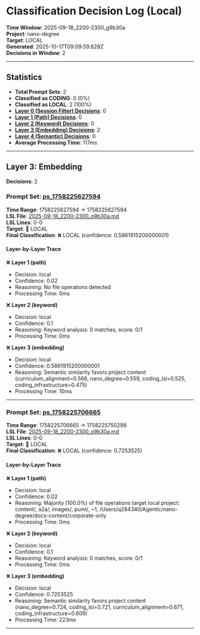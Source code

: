 # Classification Decision Log (Local)

**Time Window**: 2025-09-18_2200-2300_g9b30a<br>
**Project**: nano-degree<br>
**Target**: LOCAL<br>
**Generated**: 2025-10-17T09:09:59.628Z<br>
**Decisions in Window**: 2

---

## Statistics

- **Total Prompt Sets**: 2
- **Classified as CODING**: 0 (0%)
- **Classified as LOCAL**: 2 (100%)
- **[Layer 0 (Session Filter) Decisions](#layer-0-session-filter)**: 0
- **[Layer 1 (Path) Decisions](#layer-1-path)**: 0
- **[Layer 2 (Keyword) Decisions](#layer-2-keyword)**: 0
- **[Layer 3 (Embedding) Decisions](#layer-3-embedding)**: 2
- **[Layer 4 (Semantic) Decisions](#layer-4-semantic)**: 0
- **Average Processing Time**: 117ms

---

## Layer 3: Embedding

**Decisions**: 2

### Prompt Set: [ps_1758225627594](../../history/2025-09-18_2200-2300_g9b30a.md#ps_1758225627594)

**Time Range**: 1758225627594 → 1758225627594<br>
**LSL File**: [2025-09-18_2200-2300_g9b30a.md](../../history/2025-09-18_2200-2300_g9b30a.md#ps_1758225627594)<br>
**LSL Lines**: 0-0<br>
**Target**: 📍 LOCAL<br>
**Final Classification**: ❌ LOCAL (confidence: 0.5861915200000001)

#### Layer-by-Layer Trace

❌ **Layer 1 (path)**
- Decision: local
- Confidence: 0.02
- Reasoning: No file operations detected
- Processing Time: 0ms

❌ **Layer 2 (keyword)**
- Decision: local
- Confidence: 0.1
- Reasoning: Keyword analysis: 0 matches, score: 0/1
- Processing Time: 0ms

❌ **Layer 3 (embedding)**
- Decision: local
- Confidence: 0.5861915200000001
- Reasoning: Semantic similarity favors project content (curriculum_alignment=0.566, nano_degree=0.559, coding_lsl=0.525, coding_infrastructure=0.475)
- Processing Time: 10ms

---

### Prompt Set: [ps_1758225706665](../../history/2025-09-18_2200-2300_g9b30a.md#ps_1758225706665)

**Time Range**: 1758225706665 → 1758225750298<br>
**LSL File**: [2025-09-18_2200-2300_g9b30a.md](../../history/2025-09-18_2200-2300_g9b30a.md#ps_1758225706665)<br>
**LSL Lines**: 0-0<br>
**Target**: 📍 LOCAL<br>
**Final Classification**: ❌ LOCAL (confidence: 0.7253525)

#### Layer-by-Layer Trace

❌ **Layer 1 (path)**
- Decision: local
- Confidence: 0.02
- Reasoning: Majority (100.0%) of file operations target local project: content/, a2a/, images/, puml/, ~1, /Users/q284340/Agentic/nano-degree/docs-content/corporate-only
- Processing Time: 0ms

❌ **Layer 2 (keyword)**
- Decision: local
- Confidence: 0.1
- Reasoning: Keyword analysis: 0 matches, score: 0/1
- Processing Time: 0ms

❌ **Layer 3 (embedding)**
- Decision: local
- Confidence: 0.7253525
- Reasoning: Semantic similarity favors project content (nano_degree=0.724, coding_lsl=0.721, curriculum_alignment=0.671, coding_infrastructure=0.609)
- Processing Time: 223ms

---

